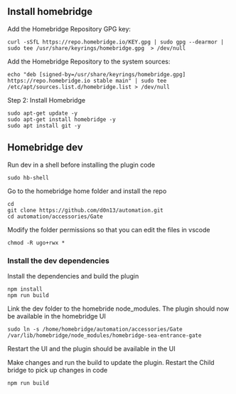 ## Install homebridge

Add the Homebridge Repository GPG key:

```
curl -sSfL https://repo.homebridge.io/KEY.gpg | sudo gpg --dearmor | sudo tee /usr/share/keyrings/homebridge.gpg  > /dev/null
```

Add the Homebridge Repository to the system sources:

```
echo "deb [signed-by=/usr/share/keyrings/homebridge.gpg] https://repo.homebridge.io stable main" | sudo tee /etc/apt/sources.list.d/homebridge.list > /dev/null
```

Step 2: Install Homebridge

```
sudo apt-get update -y
sudo apt-get install homebridge -y
sudo apt install git -y 
```

## Homebridge dev

Run dev in a shell before installing the plugin code

```
sudo hb-shell
```

Go to the homebridge home folder and install the repo
```
cd
git clone https://github.com/d0n13/automation.git 
cd automation/accessories/Gate
```

Modify the folder permissions so that you can edit the files in vscode

```
chmod -R ugo+rwx *
```

### Install the dev dependencies

Install the dependencies and build the plugin
```
npm install
npm run build
```

Link the dev folder to the homebride node_modules. The plugin should now be available in the homebridge UI

```
sudo ln -s /home/homebridge/automation/accessories/Gate /var/lib/homebridge/node_modules/homebridge-sea-entrance-gate
```
Restart the UI and the plugin should be available in the UI

Make changes and run the build to update the plugin. Restart the Child bridge to pick up changes in code
```
npm run build
```

